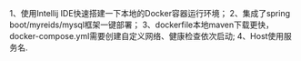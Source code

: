 1、使用Intellij IDE快速搭建一下本地的Docker容器运行环境；
2、集成了spring boot/myreids/mysql框架一键部署；
3、dockerfile本地maven下载更快，docker-compose.yml需要创建自定义网络、健康检查依次启动;
4、Host使用服务名.
